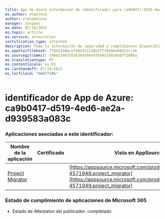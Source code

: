 ```yaml
---
title: App de Azure información de identificador para ca9b0417-d519-4ed6-ae2a-d939583a083c
ms.author: elmalova
author: elenamalova
manager: tonybal
ms.date: 07/19/2022
ms.topic: article
ms.service: attestation
certification_type: attested
description: Toda la información de seguridad y cumplimiento disponible para ca9b0417-d519-4ed6-ae2a-d939583a083c.
ms.openlocfilehash: 7f8d1818bce7406351128e27ffed94a98d12cc3b
ms.sourcegitcommit: c98623463f83636439af4fb49219918e87f2086a
ms.translationtype: MT
ms.contentlocale: es-ES
ms.lasthandoff: 07/19/2022
ms.locfileid: "66877106"
---
```

# <a name="azure-app-id-ca9b0417-d519-4ed6-ae2a-d939583a083c"></a>identificador de App de Azure: ca9b0417-d519-4ed6-ae2a-d939583a083c


### <a name="apps-associated-with-this-id"></a>Aplicaciones asociadas a este identificador:
| **Nombre de la aplicación** | **Certificado** | **Vista en AppSource** |
|--------------|---------------|-----------------------|
| [Project Migrator](../forward/fluentpro-4571949.project_migrator.md) |  | [https://appsource.microsoft.com/product/office/fluentpro-4571949.project_migrator](https://appsource.microsoft.com/product/office/fluentpro-4571949.project_migrator) |

### <a name="microsoft-365-app-compliance-status"></a>Estado de cumplimiento de aplicaciones de Microsoft 365
- Estado de Attestaton del publicador: completado
